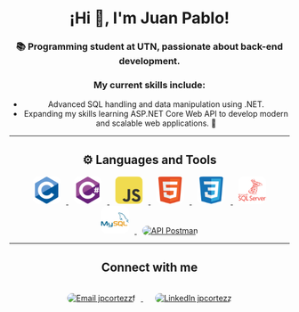 <h1 align="center">¡Hi 👋, I'm Juan Pablo! </h1>
<h3 align="center">📚 Programming student at UTN, passionate about back-end development.</h3>
<h3 align="center">My current skills include:</h3>

<div align="center">
  <ul>
    <li>Advanced SQL handling and data manipulation using .NET.</li>
    <li>Expanding my skills learning ASP.NET Core Web API to develop modern and scalable web applications. 🚀</li>
  </ul>
</div>

---

<h2 align="center">⚙ Languages and Tools</h2>
<div align="center">
  <a href="https://en.wikipedia.org/wiki/C_(programming_language)">
    <img src="https://raw.githubusercontent.com/devicons/devicon/master/icons/c/c-original.svg" alt="C" style="margin: 0 10px; border-radius: 10px;" width="50" height="auto"/>
  </a>
  <a href="https://docs.microsoft.com/en-us/dotnet/csharp/">
    <img src="https://raw.githubusercontent.com/devicons/devicon/master/icons/csharp/csharp-original.svg" alt="C#" style="margin: 0 10px; border-radius: 10px;" width="50" height="auto"/>
  </a>
  <a href="https://developer.mozilla.org/en-US/docs/Web/JavaScript">
    <img src="https://raw.githubusercontent.com/devicons/devicon/master/icons/javascript/javascript-original.svg" alt="JavaScript" style="margin: 0 10px; border-radius: 10px;" width="50" height="auto"/>
  </a>
  <a href="https://developer.mozilla.org/en-US/docs/Web/HTML">
    <img src="https://raw.githubusercontent.com/devicons/devicon/master/icons/html5/html5-original.svg" alt="HTML" style="margin: 0 10px; border-radius: 10px;" width="50" height="auto"/>
  </a>
  <a href="https://developer.mozilla.org/en-US/docs/Web/CSS">
    <img src="https://raw.githubusercontent.com/devicons/devicon/master/icons/css3/css3-original.svg" alt="CSS" style="margin: 0 10px; border-radius: 10px;" width="50" height="auto"/>
  </a>
  <a href="https://www.microsoft.com/en-us/sql-server">
    <img src="https://raw.githubusercontent.com/devicons/devicon/master/icons/microsoftsqlserver/microsoftsqlserver-plain-wordmark.svg" alt="SQL Server" style="margin: 0 10px; border-radius: 10px;" width="50" height="auto"/>
  </a>
  <a href="https://www.mysql.com/">
    <img src="https://raw.githubusercontent.com/devicons/devicon/master/icons/mysql/mysql-original-wordmark.svg" alt="MySQL" style="margin: 0 10px; border-radius: 10px;" width="50" height="auto"/>
  </a>
  <a href="https://www.postman.com/">
    <img src="https://static-00.iconduck.com/assets.00/postman-icon-497x512-beb7sy75.png" alt="API Postman" style="margin: 0 10px; border-radius: 10px;" width="50" height="auto"/>
  </a>
</div>

---

<h2 align="center">Connect with me</h2>

<br>
<div align="center">
  <a href="mailto:jpcortezzf@gmail.com" title="Email: jpcortezzf@gmail.com">
    <img src="https://img.icons8.com/fluent/50/000000/gmail.png" alt="Email jpcortezzf" style="margin: 0 10px; border-radius: 10px;" width="50" height="auto">
  </a>&nbsp;&nbsp;
  <a href="https://www.linkedin.com/in/jpcortezz/" title="LinkedIn: jpcortezz">
    <img src="https://img.icons8.com/color/50/000000/linkedin.png" alt="LinkedIn jpcortezz" style="margin: 0 10px; border-radius: 10px;" width="50" height="auto">
  </a>
</div>
